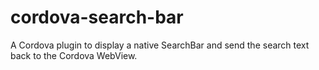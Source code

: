 cordova-search-bar
==================

A Cordova plugin to display a native SearchBar and send the search text back to the Cordova WebView.
